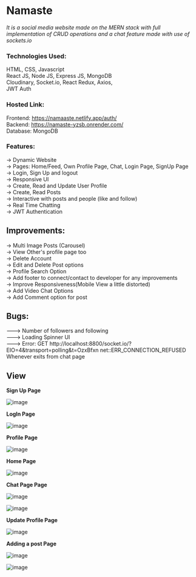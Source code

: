 # Namaste

*It is a social media website made on the MERN stack with full implementation of CRUD operations and a chat feature made with use of sockets.io*

### Technologies Used:
HTML, CSS, Javascript <br />
React JS, Node JS, Express JS, MongoDB <br />
Cloudinary, Socket.io, React Redux, Axios, <br />
JWT Auth <br />

### Hosted Link:
Frontend: https://namaaste.netlify.app/auth/ <br />
Backend: https://namaste-yzsb.onrender.com/ <br />
Database: MongoDB

### Features:
-> Dynamic Website <br />
-> Pages: Home/Feed, Own Profile Page, Chat, Login Page, SignUp Page  <br />
-> Login, Sign Up and logout <br />
-> Responsive UI <br />
-> Create, Read and Update User Profile <br />
-> Create, Read Posts <br />
-> Interactive with posts and people (like and follow) <br />
-> Real Time Chatting <br />
-> JWT Authentication <br />

## Improvements:

-> Multi Image Posts (Carousel) <br />
-> View Other's profile page too <br />
-> Delete Account <br />
-> Edit and Delete Post options <br />
-> Profile Search Option <br />
-> Add footer to connect/contact to developer for any improvements <br />
-> Improve Responsiveness(Mobile View a little distorted) <br />
-> Add Video Chat Options <br />
-> Add Comment option for post <br />

## Bugs:

---> Number of followers and following <br />
---> Loading Spinner UI <br />
---> Error: GET http://localhost:8800/socket.io/?EIO=4&transport=polling&t=OzxBfxn net::ERR_CONNECTION_REFUSED <br />
Whenever exits from chat page <br />

## View

**Sign Up  Page**

![image](https://user-images.githubusercontent.com/82869137/207813081-f099eae0-3d65-4d64-b3a6-1f5475763696.png)


**LogIn Page**

![image](https://user-images.githubusercontent.com/82869137/207813273-40e0a0f6-bda6-46bf-a03e-c1eab0be42fd.png)


**Profile Page**

![image](https://user-images.githubusercontent.com/82869137/207813512-0fc77969-b9ce-42de-b5e3-4124f44110b9.png)


**Home Page**

![image](https://user-images.githubusercontent.com/82869137/207813413-d3ec2d65-1fc6-4f60-a5c5-2f8069f3b0e7.png)


**Chat Page Page**

![image](https://user-images.githubusercontent.com/82869137/207813602-8ae01603-eff1-47d8-a935-8360b4fc2dbd.png)

![image](https://user-images.githubusercontent.com/82869137/207815619-390683db-55d9-4d7e-943e-045c2a8eee35.png)



**Update Profile Page**

![image](https://user-images.githubusercontent.com/82869137/207813891-09d19425-935b-4bf8-892e-bb0a69550745.png)


**Adding a post Page**

![image](https://user-images.githubusercontent.com/82869137/207814244-53c27172-0458-43d5-9b86-5dd78dccc802.png)

![image](https://user-images.githubusercontent.com/82869137/207814454-9e9bf2df-dd96-462a-bcae-bd89a4bbdbd9.png)

